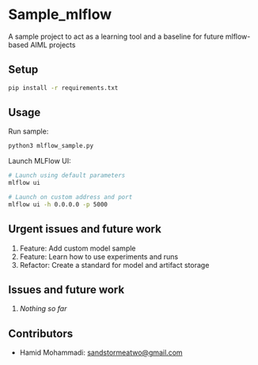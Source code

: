# Sample_mlflow

A sample project to act as a learning tool and a baseline for future mlflow-based AIML projects


## Setup

```bash
pip install -r requirements.txt
```


## Usage

Run sample:

```bash
python3 mlflow_sample.py
```

Launch MLFlow UI:

```bash
# Launch using default parameters
mlflow ui

# Launch on custom address and port
mlflow ui -h 0.0.0.0 -p 5000
```


## Urgent issues and future work
1. Feature: Add custom model sample
2. Feature: Learn how to use experiments and runs
3. Refactor: Create a standard for model and artifact storage


## Issues and future work
1. *Nothing so far*


## Contributors
- Hamid Mohammadi: <sandstormeatwo@gmail.com>
